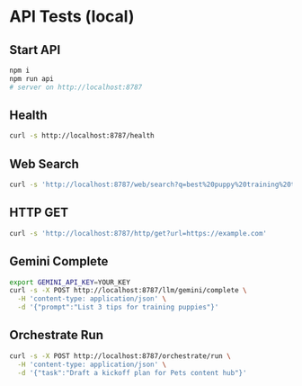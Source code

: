 # API Tests (local)

## Start API
```bash
npm i
npm run api
# server on http://localhost:8787
```

## Health
```bash
curl -s http://localhost:8787/health
```

## Web Search
```bash
curl -s 'http://localhost:8787/web/search?q=best%20puppy%20training%20tips'
```

## HTTP GET
```bash
curl -s 'http://localhost:8787/http/get?url=https://example.com'
```

## Gemini Complete
```bash
export GEMINI_API_KEY=YOUR_KEY
curl -s -X POST http://localhost:8787/llm/gemini/complete \
  -H 'content-type: application/json' \
  -d '{"prompt":"List 3 tips for training puppies"}'
```

## Orchestrate Run
```bash
curl -s -X POST http://localhost:8787/orchestrate/run \
  -H 'content-type: application/json' \
  -d '{"task":"Draft a kickoff plan for Pets content hub"}'
```
